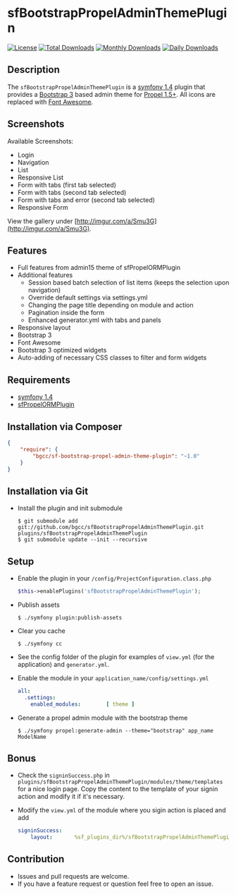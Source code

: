 sfBootstrapPropelAdminThemePlugin
======================

[![License](https://poser.pugx.org/bgcc/sf-bootstrap-propel-admin-theme-plugin/license.png)](https://packagist.org/packages/bgcc/sf-bootstrap-propel-admin-theme-plugin)
[![Total Downloads](https://poser.pugx.org/bgcc/sf-bootstrap-propel-admin-theme-plugin/downloads.png)](https://packagist.org/packages/bgcc/sf-bootstrap-propel-admin-theme-plugin)
[![Monthly Downloads](https://poser.pugx.org/bgcc/sf-bootstrap-propel-admin-theme-plugin/d/monthly.png)](https://packagist.org/packages/bgcc/sf-bootstrap-propel-admin-theme-plugin)
[![Daily Downloads](https://poser.pugx.org/bgcc/sf-bootstrap-propel-admin-theme-plugin/d/daily.png)](https://packagist.org/packages/bgcc/sf-bootstrap-propel-admin-theme-plugin)

Description
-----------
The `sfBootstrapPropelAdminThemePlugin` is a [symfony 1.4](https://github.com/bgcc/symfony1) plugin that provides a [Bootstrap 3](https://github.com/twbs/bootstrap) based admin theme for [Propel 1.5+](https://github.com/propelorm/sfPropelORMPlugin).
All icons are replaced with [Font Awesome](https://github.com/FortAwesome/Font-Awesome).

Screenshots
-----------
Available Screenshots:
  * Login
  * Navigation
  * List
  * Responsive List
  * Form with tabs (first tab selected)
  * Form with tabs (second tab selected)
  * Form with tabs and error (second tab selected)
  * Responsive Form

View the gallery under [http://imgur.com/a/Smu3G](http://imgur.com/a/Smu3G).

Features
------------
  * Full features from admin15 theme of sfPropelORMPlugin
  * Additional features
    * Session based batch selection of list items (keeps the selection upon navigation)
    * Override default settings via settings.yml
    * Changing the page title depending on module and action
    * Pagination inside the form
    * Enhanced generator.yml with tabs and panels
  * Responsive layout
  * Bootstrap 3
  * Font Awesome
  * Bootstrap 3 optimized widgets
  * Auto-adding of necessary CSS classes to filter and form widgets

Requirements
------------
  * [symfony 1.4](https://github.com/bgcc/symfony1)
  * [sfPropelORMPlugin](https://github.com/propelorm/sfPropelORMPlugin)

Installation via Composer
-------------------------
```json
{
    "require": {
        "bgcc/sf-bootstrap-propel-admin-theme-plugin": "~1.0"
    }
}
```

Installation via Git
--------------------
  * Install the plugin and init submodule

        $ git submodule add git://github.com/bgcc/sfBootstrapPropelAdminThemePlugin.git plugins/sfBootstrapPropelAdminThemePlugin
        $ git submodule update --init --recursive

Setup
-----
  * Enable the plugin in your `/config/ProjectConfiguration.class.php`
    ``` php
    $this->enablePlugins('sfBootstrapPropelAdminThemePlugin');
    ```

  * Publish assets

        $ ./symfony plugin:publish-assets

  * Clear you cache

        $ ./symfony cc

  * See the config folder of the plugin for examples of `view.yml` (for the application) and `generator.yml`.

  * Enable the module in your `application_name/config/settings.yml`
    ``` yaml
    all:
      .settings:
        enabled_modules:        [ theme ]
    ```

  * Generate a propel admin module with the bootstrap theme

        $ ./symfony propel:generate-admin --theme="bootstrap" app_name ModelName

Bonus
-----
  * Check the `signinSuccess.php` in `plugins/sfBootstrapPropelAdminThemePlugin/modules/theme/templates` for a nice login page. Copy the content to the template of your signin action and modify it if it's necessary.

  * Modify the `view.yml` of the module where you sigin action is placed and add
    ``` yaml
    signinSuccess:
        layout:       %sf_plugins_dir%/sfBootstrapPropelAdminThemePlugin/templates/login
    ```

Contribution
-----
  * Issues and pull requests are welcome.
  * If you have a feature request or question feel free to open an issue.
